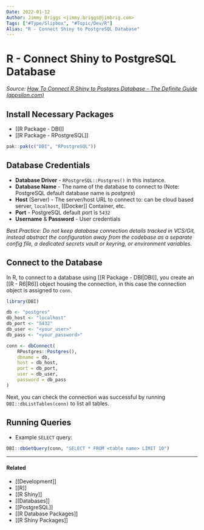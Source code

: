 ```yaml
---
Date: 2022-01-12
Author: Jimmy Briggs <jimmy.briggs@jimbrig.com>
Tags: ["#Type/Slipbox", "#Topic/Dev/R"]
Alias: "R - Connect Shiny to PostgreSQL Database"
---
```


# R - Connect Shiny to PostgreSQL Database

*Source: [How To Connect R Shiny to Postgres Database - The Definite Guide (appsilon.com)](https://appsilon.com/r-shiny-postgres-database/)*

## Install Necessary Packages

- [[R Package - DBI]]
- [[R Package - RPostgreSQL]]

```R
pak::pak(c("DBI", "RPostgreSQL"))
```

## Database Credentials

- **Database Driver** - `RPostgreSQL::Postgres()` in this instance.
- **Database Name** - The name of the database to connect to (Note: PostgreSQL default database name is *postgres*)
- **Host** (Server) - The server/host URL to connect to: can be cloud based server, `localhost`, [[Docker]] Container, etc.
- **Port** - PostgreSQL default port is `5432`
- **Username** & **Password** - User credentials

*Best Practice: Do not keep database connection details tracked in VCS/Git, instead abstract the configuration away from the codebase as a separate config file, a dedicated secrets vault or keyring, or environment variables.*

## Connect to the Database

In R, to connect to a database using [[R Package - DBI|DBI]], you create an [[R - R6|R6]] object housing the connection, in this case the connection object is assigned to `conn`. 

```R
library(DBI)

db <- "postgres"
db_host <- "localhost"
db_port <- "5432"
db_user <- "<your_user>"
db_pass <- "<your_password>"

conn <- dbConnect(
	RPostgres::Postgres(),
	dbname = db,
	host = db_host,
	port = db_port,
	user = db_user,
	password = db_pass
)
```

Next, you can check the connection was successful by running `DBI::dbListTables(conn)` to list all tables.

## Running Queries

- Example `SELECT` query:

```R
DBI::dbGetQuery(conn, "SELECT * FROM <table name> LIMIT 10")
```

***

#### Related

- [[Development]]
- [[R]]
- [[R Shiny]]
- [[Databases]]
- [[PostgreSQL]]
- [[R Database Packages]]
- [[R Shiny Packages]]